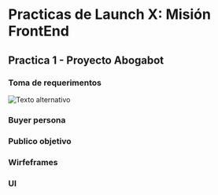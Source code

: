 # Practicas de Launch X: Misión FrontEnd
## Practica 1 - Proyecto Abogabot
### Toma de requerimentos
![Texto alternativo](/descripcion.png)
### Buyer persona
### Publico objetivo
### Wirfeframes
### UI